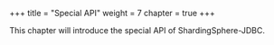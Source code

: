 +++
title = "Special API"
weight = 7
chapter = true
+++

This chapter will introduce the special API of ShardingSphere-JDBC. 
